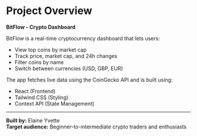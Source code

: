 # Project Overview

**BitFlow - Crypto Dashboard**

BitFlow is a real-time cryptocurrency dashboard that lets users:
- View top coins by market cap
- Track price, market cap, and 24h changes
- Filter coins by name
- Switch between currencies (USD, GBP, EUR)

The app fetches live data using the CoinGecko API and is built using:
- React (Frontend)
- Tailwind CSS (Styling)
- Context API (State Management)

---

**Built by:** Elaine Yvette  
**Target audience:** Beginner-to-intermediate crypto traders and enthusiasts
